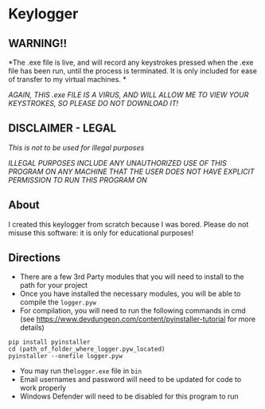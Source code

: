 # Keylogger
## WARNING!!
*The .exe file is live, and will record any keystrokes pressed when the .exe file has been run, until the process is terminated. It is only included for ease of transfer to my virtual machines. *

*AGAIN, THIS .exe FILE IS A VIRUS, AND WILL ALLOW ME TO VIEW YOUR KEYSTROKES, SO PLEASE DO NOT DOWNLOAD IT!*

## **DISCLAIMER - LEGAL**
*This is not to be used for illegal purposes*

*ILLEGAL PURPOSES INCLUDE ANY UNAUTHORIZED USE OF THIS PROGRAM ON ANY MACHINE THAT THE USER DOES NOT HAVE EXPLICIT PERMISSION TO RUN THIS PROGRAM ON*

## About
I created this keylogger from scratch because I was bored. Please do not misuse this software: it is only for educational purposes!

## Directions
- There are a few 3rd Party modules that you will need to install to the path for your project
- Once you have installed the necessary modules, you will be able to compile the `logger.pyw`
- For compilation, you will need to run the following commands in cmd (see https://www.devdungeon.com/content/pyinstaller-tutorial for more details)
~~~
pip install pyinstaller
cd (path_of_folder_where_logger.pyw_located)
pyinstaller --onefile logger.pyw
~~~
- You may run the`logger.exe` file in `bin`
- Email usernames and password will need to be updated for code to work properly
- Windows Defender will need to be disabled for this program to run
